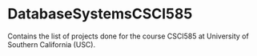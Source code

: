 # DatabaseSystemsCSCI585
Contains the list of projects done for the course CSCI585 at University of Southern California (USC).
